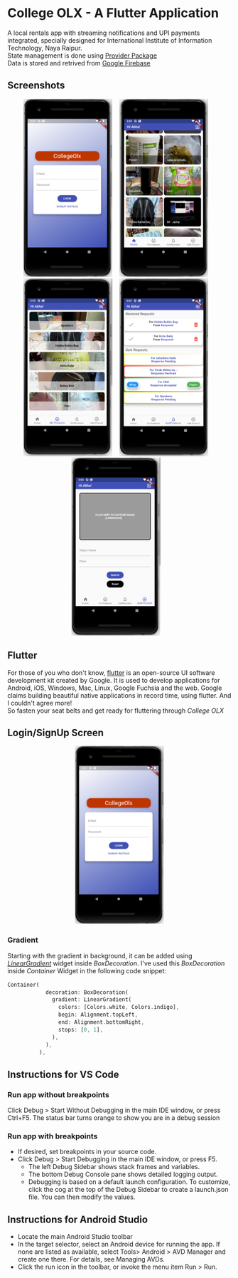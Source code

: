 # College OLX - A Flutter Application

A local rentals app with streaming notifications and UPI payments integrated, specially designed for International Institute of Information Technology, Naya Raipur.  
State management is done using [Provider Package](https://pub.dev/packages/provider)  
Data is stored and retrived from [Google Firebase](https://firebase.google.com/)

## Screenshots

<p align="center">
  <img width="200" height="400" src="Pictures/1.png">&nbsp;&nbsp;&nbsp;&nbsp;<img src="Pictures/2.png" width="200" height="400">&nbsp;&nbsp;&nbsp;&nbsp;<img src="Pictures/3.png" width="200" height="400">&nbsp;&nbsp;&nbsp;&nbsp;<img src="Pictures/4.png" width="200" height="400">&nbsp;&nbsp;&nbsp;&nbsp;<img src="Pictures/5.png" width="200" height="400">&nbsp;&nbsp;&nbsp;&nbsp;
</p>

## Flutter
For those of you who don't know, [flutter](https://flutter.dev/) is an open-source UI software development kit created by Google. It is used to develop applications for Android, iOS, Windows, Mac, Linux, Google Fuchsia and the web. Google claims building beautiful native applications in record time, using flutter. And I couldn't agree more!  
So fasten your seat belts and get ready for fluttering through *College OLX*

## Login/SignUp Screen
<p align= "center">
<img width="200" height="400" src="Pictures/1.png"><br>
</p>

### Gradient  
Starting with the gradient in background, it can be added using [*LinearGradient*](https://api.flutter.dev/flutter/painting/LinearGradient-class.html) widget inside *BoxDecoration*. I've used this *BoxDecoration* inside *Container* Widget in the following code snippet:
```dart
Container(
            decoration: BoxDecoration(
              gradient: LinearGradient(
                colors: [Colors.white, Colors.indigo],
                begin: Alignment.topLeft,
                end: Alignment.bottomRight,
                stops: [0, 1],
              ),
            ),
          ),
```

## Instructions for VS Code
### Run app without breakpoints
Click Debug > Start Without Debugging in the main IDE window, or press Ctrl+F5. The status bar turns orange to show you are in a debug session
### Run app with breakpoints
* If desired, set breakpoints in your source code.
* Click Debug > Start Debugging in the main IDE window, or press F5.
  * The left Debug Sidebar shows stack frames and variables.
  * The bottom Debug Console pane shows detailed logging output.
  * Debugging is based on a default launch configuration. To customize, click the cog at the top of the Debug Sidebar to create a         launch.json file. You can then modify the values.

## Instructions for Android Studio
* Locate the main Android Studio toolbar
* In the target selector, select an Android device for running the app. If none are listed as available, select Tools> Android > AVD Manager and create one there. For details, see Managing AVDs.
* Click the run icon in the toolbar, or invoke the menu item Run > Run.

